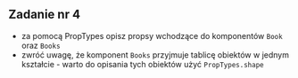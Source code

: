 ## Zadanie nr 4

- za pomocą PropTypes opisz propsy wchodzące do komponentów `Book` oraz `Books`
- zwróć uwagę, że komponent `Books` przyjmuje tablicę obiektów w jednym kształcie - warto do opisania tych obiektów użyć `PropTypes.shape`
